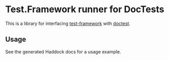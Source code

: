
Test.Framework runner for DocTests
==================================

This is a library for interfacing
[test-framework](http://hackage.haskell.org/package/test-framework-0.4.0)
with [doctest](http://hackage.haskell.org/package/doctest).

Usage
-----

See the generated Haddock docs for a usage example.